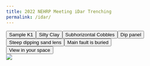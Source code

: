 ```yaml
---
title: 2022 NEHRP Meeting iDar Trenching
permalink: /idar/
---
```


<script type="module" src="https://unpkg.com/@google/model-viewer/dist/model-viewer.min.js"></script>

<model-viewer bounds="tight" src="/assets/models/KuraT2021.glb" ar ar-modes="webxr scene-viewer quick-look" camera-controls environment-image="neutral" poster="poster.webp" shadow-intensity="1" autoplay camera-orbit="-11.98deg 86.79deg auto">
    <button class="Hotspot" slot="hotspot-1" data-position="2.9094852553033865m -2.200909702151977m 0.14856624725031176m" data-normal="0.17998374502524578m 0.14895348067662906m 0.9723264431871658m" data-visibility-attribute="visible">
        <div class="HotspotAnnotation">Sample K1</div>
    </button><button class="Hotspot" slot="hotspot-2" data-position="-0.597848311488566m 0.1534910486833006m 0.686857193046169m" data-normal="0.06875530367185981m 0.11593893818155399m 0.9908737915750543m" data-visibility-attribute="visible">
        <div class="HotspotAnnotation">Silty Clay</div>
    </button><button class="Hotspot" slot="hotspot-3" data-position="3.0902975854165495m 0.5733888106949426m -0.07037388577159076m" data-normal="0.49799727113246167m 0.38143161360002553m 0.7787866473502882m" data-visibility-attribute="visible">
        <div class="HotspotAnnotation">Subhorizontal Cobbles</div>
    </button><button class="Hotspot" slot="hotspot-4" data-position="-0.17306779632531955m -1.3709421219125815m 0.6603479636162349m" data-normal="0.25115308531849284m -0.05065232666708073m 0.9666211613337531m" data-visibility-attribute="visible">
        <div class="HotspotAnnotation">Dip panel</div>
    </button><button class="Hotspot" slot="hotspot-5" data-position="-4.884998873740132m -0.7883438470288516m -0.8803774741839743m" data-normal="-0.4068437085776824m -0.02795296326496233m 0.9130700020455527m" data-visibility-attribute="visible">
        <div class="HotspotAnnotation">Steep dipping sand lens</div>
    </button><button class="Hotspot" slot="hotspot-7" data-position="0.6700563161227948m -2.7238831120812117m 0.9453557738410775m" data-normal="0m 1m 2.220446049250313e-16m" data-visibility-attribute="visible">
        <div class="HotspotAnnotation">Main fault is buried</div>
    </button>
    <div class="progress-bar hide" slot="progress-bar">
        <div class="update-bar"></div>
    </div>
    <button slot="ar-button" id="ar-button">
        View in your space
    </button>
    <div id="ar-prompt">
        <img src="https://modelviewer.dev/shared-assets/icons/hand.png">
    </div>
</model-viewer>
